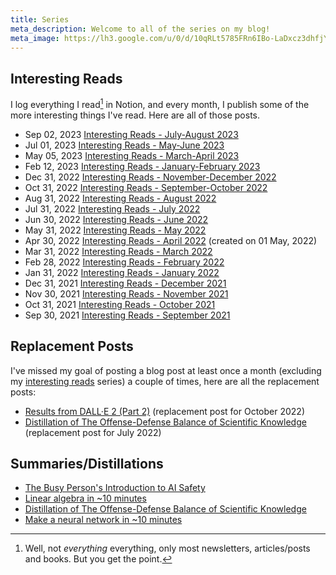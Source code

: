 ```yaml
---
title: Series
meta_description: Welcome to all of the series on my blog!
meta_image: https://lh3.google.com/u/0/d/10qRLt5785FRn6IBo-LaDxcz3dhfjYtaK=w2880-h1528-iv1
---
```


<h2 id="interesting-reads">Interesting Reads</h2>

I log everything I read[^1] in Notion, and every month, I publish some of the more interesting things I've read. Here are all of those posts.

- <time>Sep 02, 2023</time> [Interesting Reads - July-August 2023](/blog/interesting-reads-july-august-2023)
- <time>Jul 01, 2023</time> [Interesting Reads - May-June 2023](/blog/interesting-reads-may-june-2023)
- <time>May 05, 2023</time> [Interesting Reads - March-April 2023](/blog/interesting-reads-march-april-2023)
- <time>Feb 12, 2023</time> [Interesting Reads - January-February 2023](/blog/interesting-reads-january-february-2023)
- <time>Dec 31, 2022</time> [Interesting Reads - November-December 2022](/blog/interesting-reads-november-december-2022)
- <time>Oct 31, 2022</time> [Interesting Reads - September-October 2022](/blog/interesting-reads-september-october-2022)
- <time>Aug 31, 2022</time> [Interesting Reads - August 2022](/blog/interesting-reads-august-2022)
- <time>Jul 31, 2022</time> [Interesting Reads - July 2022](/blog/interesting-reads-july-2022)
- <time>Jun 30, 2022</time> [Interesting Reads - June 2022](/blog/interesting-reads-june-2022)
- <time>May 31, 2022</time> [Interesting Reads - May 2022](/blog/interesting-reads-may-2022)
- <time>Apr 30, 2022</time> [Interesting Reads - April 2022](/blog/interesting-reads-april-2022) (created on 01 May, 2022)
- <time>Mar 31, 2022</time> [Interesting Reads - March 2022](/blog/interesting-reads-march-2022)
- <time>Feb 28, 2022</time> [Interesting Reads - February 2022](/blog/interesting-reads-february-2022)
- <time>Jan 31, 2022</time> [Interesting Reads - January 2022](/blog/interesting-reads-january-2022)
- <time>Dec 31, 2021</time> [Interesting Reads - December 2021](/blog/interesting-reads-december-2021)
- <time>Nov 30, 2021</time> [Interesting Reads - November 2021](/blog/interesting-reads-november-2021)
- <time>Oct 31, 2021</time> [Interesting Reads - October 2021](/blog/interesting-reads-october-2021)
- <time>Sep 30, 2021</time> [Interesting Reads - September 2021](/blog/interesting-reads-september-2021)

<h2 id="replacement-posts">Replacement Posts</h2>

I've missed my goal of posting a blog post at least once a month (excluding my [interesting reads](/#interesting-reads) series) a couple of times, here are all the replacement posts:

- [Results from DALL·E 2 (Part 2)](/blog/results-from-dalle-2-part-2) (replacement post for October 2022)
- [Distillation of The Offense-Defense Balance of Scientific Knowledge](/blog/distillation-of-the-offense-defense-balance-of-scientific-knowledge) (replacement post for July 2022)

[^1]: Well, not _everything_ everything, only most newsletters, articles/posts and books. But you get the point.

<h2 id="summaries-distillations">Summaries/Distillations</h2>

- [The Busy Person's Introduction to AI Safety](/blog/the-busy-persons-introduction-to-ai-safety)
- [Linear algebra in ~10 minutes](blog/linear-algebra-in-10-minutes)
- [Distillation of The Offense-Defense Balance of Scientific Knowledge](/blog/distillation-of-the-offense-defense-balance-of-scientific-knowledge)
- [Make a neural network in ~10 minutes](/blog/make-a-neural-network-in-10-minutes)

[^1]: Well, not _everything_ everything, only most newsletters, articles/posts and books. But you get the point.
